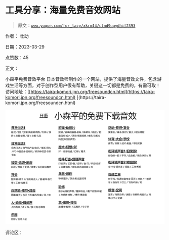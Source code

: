 # 工具分享：海量免费音效网站

> 原文：[`www.yuque.com/for_lazy/xkrm14/ctnd9uqydhif2393`](https://www.yuque.com/for_lazy/xkrm14/ctnd9uqydhif2393)

作者： 壮助

日期：2023-03-29

点赞数：45

正文：

小森平免费音效平台 日本音效师制作的一个网站，提供了海量音效文件，包含游戏生活等方面，对于创作型用户很有帮助，关键这一切都是免费的，有需可取！ 访问地址：[[https://taira-komori.jpn.org/freesoundcn.html](https://taira-komori.jpn.org/freesoundcn.html) ](https://taira- komori.jpn.org/freesoundcn.html)

![](img/03e5be1be7a9bea65626e7ad2f5af810.png)

评论区：



